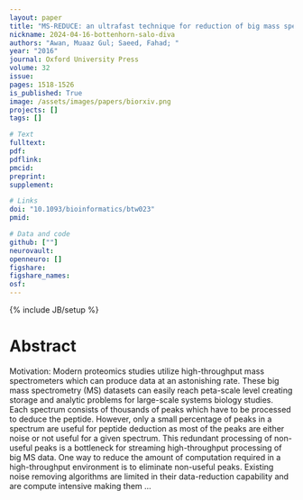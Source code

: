 ```yaml
---
layout: paper
title: "MS-REDUCE: an ultrafast technique for reduction of big mass spectrometry data for high-throughput processing"
nickname: 2024-04-16-bottenhorn-salo-diva
authors: "Awan, Muaaz Gul; Saeed, Fahad; "
year: "2016"
journal: Oxford University Press
volume: 32
issue:
pages: 1518-1526
is_published: True
image: /assets/images/papers/biorxiv.png
projects: []
tags: []

# Text
fulltext:
pdf:
pdflink:
pmcid:
preprint: 
supplement:

# Links
doi: "10.1093/bioinformatics/btw023"
pmid:

# Data and code
github: [""]
neurovault:
openneuro: []
figshare:
figshare_names:
osf:
---
```

{% include JB/setup %}

# Abstract

Motivation: Modern proteomics studies utilize high-throughput mass spectrometers which can produce data at an astonishing rate. These big mass spectrometry (MS) datasets can easily reach peta-scale level creating storage and analytic problems for large-scale systems biology studies. Each spectrum consists of thousands of peaks which have to be processed to deduce the peptide. However, only a small percentage of peaks in a spectrum are useful for peptide deduction as most of the peaks are either noise or not useful for a given spectrum. This redundant processing of non-useful peaks is a bottleneck for streaming high-throughput processing of big MS data. One way to reduce the amount of computation required in a high-throughput environment is to eliminate non-useful peaks. Existing noise removing algorithms are limited in their data-reduction capability and are compute intensive making them …
